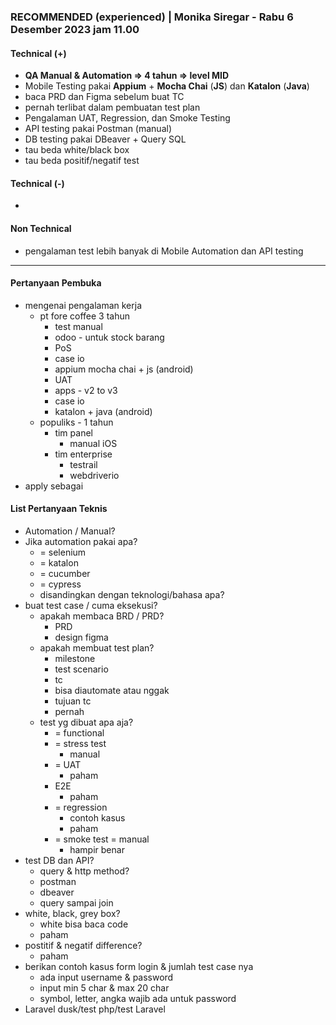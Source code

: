 ### **RECOMMENDED (experienced)** | Monika Siregar - Rabu 6 Desember 2023 jam 11.00

#### Technical (+) 

- **QA Manual & Automation => 4 tahun => level MID**  
- Mobile Testing pakai **Appium** + **Mocha Chai** (**JS**) dan **Katalon** (**Java**)
- baca PRD dan Figma sebelum buat TC
- pernah terlibat dalam pembuatan test plan
- Pengalaman UAT, Regression, dan Smoke Testing
- API testing pakai Postman (manual)
- DB testing pakai DBeaver + Query SQL
- tau beda white/black box
- tau beda positif/negatif test

#### Technical (-)  

- 

#### Non Technical  

- pengalaman test lebih banyak di Mobile Automation dan API testing

---

#### Pertanyaan Pembuka

- mengenai pengalaman kerja  
	- pt fore coffee 3 tahun
		- test manual
		- odoo - untuk stock barang
		- PoS
		- case io
		- appium mocha chai + js (android)
		- UAT
		- apps - v2 to v3
		- case io
		- katalon + java (android)
	- populiks - 1 tahun
		- tim panel
			- manual iOS
		- tim enterprise
			- testrail
			- webdriverio
- apply sebagai


#### List Pertanyaan Teknis

- Automation / Manual?  
- Jika automation pakai apa?
	- = selenium
	- = katalon
	- = cucumber
	- = cypress
	- disandingkan dengan teknologi/bahasa apa?
- buat test case / cuma eksekusi?
	- apakah membaca BRD / PRD?
		- PRD
		- design figma
	- apakah membuat test plan?
		- milestone
		- test scenario
		- tc
		- bisa diautomate atau nggak
		- tujuan tc
		- pernah
	- test yg dibuat apa aja?
		- = functional
		- = stress test
			- manual
		- = UAT
			- paham
		- E2E
			- paham
		- = regression
			- contoh kasus
			- paham
		- = smoke test = manual
			- hampir benar
- test DB dan API?
	- query & http method?
	- postman
	- dbeaver
	- query sampai join
- white, black, grey box?
	- white bisa baca code
	- paham
- postitif & negatif difference?
	- paham
- berikan contoh kasus form login & jumlah test case nya
	- ada input username & password
	- input min 5 char & max 20 char
	- symbol, letter, angka wajib ada untuk password
- Laravel dusk/test php/test Laravel